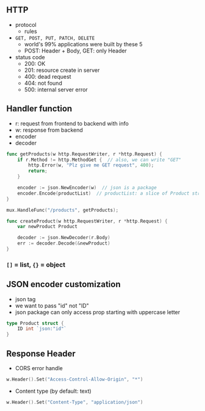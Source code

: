 ## HTTP
- protocol
    - rules
- `GET, POST, PUT, PATCH, DELETE`
    - world's 99% applications were built by these 5
    - POST: Header + Body, GET: only Header
- status code
    - 200: OK
    - 201: resource create in server
    - 400: dead request
    - 404: not found
    - 500: internal server error


## Handler function
- r: request from frontend to backend with info
- w: response from backend
- encoder
- decoder

```go
func getProducts(w http.RequestWriter, r *http.Request) {
    if r.Method != http.MethodGet {  // also, we can write "GET"
        http.Error(w, "Plz give me GET request", 400);
        return;
    }

    encoder := json.NewEncoder(w)  // json is a package
	encoder.Encode(productList)  // productList: a slice of Product struct
}

mux.HandleFunc("/products", getProducts);
```

```go
func createProduct(w http.RequestWriter, r *http.Request) {
    var newProduct Product

    decoder := json.NewDecoder(r.Body)
    err := decoder.Decode(&newProduct)
}
```

### `[]` = list, `{}` = object

## JSON encoder customization
- json tag
- we want to pass "id" not "ID"
- json package can only access prop starting with uppercase letter
```go
type Product struct {
	ID int `json:"id"`
}
```

## Response Header
- CORS error handle
```go
w.Header().Set("Access-Control-Allow-Origin", "*")
```
- Content type (by default: text)
```go
w.Header().Set("Content-Type", "application/json")
```